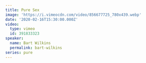 ```yaml
---
title: Pure Sex
image: 'https://i.vimeocdn.com/video/856677725_780x439.webp'
date: '2020-02-16T15:30:00.000Z'
video:
  type: vimeo
  id: 391833323
speaker:
  name: Bart Wilkins
  permalink: bart-wilkins
series: pure
---
```


